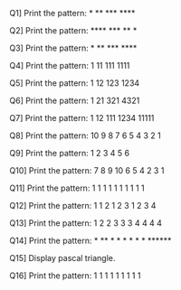 Q1] Print the pattern:
    *
    **
    ***
    ****

Q2] Print the pattern:
    ****
    ***
    **
    *

Q3] Print the pattern:
       *
      **
     ***
    ****

Q4] Print the pattern:
    1
    11
    111
    1111

Q5] Print the pattern:
    1
    12
    123
    1234

Q6] Print the pattern:
       1
       21
       321
       4321

Q7] Print the pattern:
       1
       12
       111
       1234
       11111

Q8] Print the pattern:
       10   9   8   7
       6    5   4
       3    2
       1

Q9] Print the pattern:
       1
       2    3
       4    5   6

Q10] Print the pattern:
        7    8   9   10
        6    5   4
        2    3
        1

Q11] Print the pattern:
               1
              1 1
             1 1 1
            1 1 1 1

Q12] Print the pattern:
               1
              1 2
             1 2 3
            1 2 3 4

Q13] Print the pattern:
              1
             2 2
            3 3 3
           4 4 4 4   

Q14] Print the pattern:
     *
     **
     * *
     *  *
     *   *
     ******

Q15] Display pascal triangle.

Q16] Print the pattern:
             1
            1 1
           1 1 1
            1 1
             1  